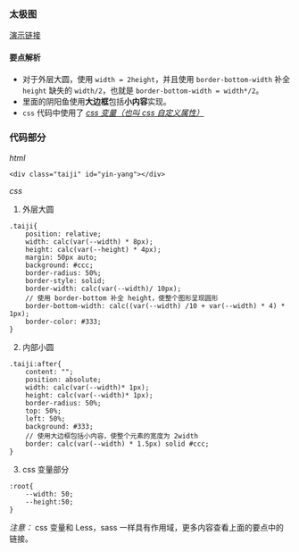 ### 太极图

[演示链接](https://codepen.io/bobiy/pen/dyoOJgm)

#### 要点解析

- 对于外层大圆，使用 `width = 2height`，并且使用 `border-bottom-width` 补全 `height` 缺失的 `width/2`，也就是 `border-bottom-width = width*/2`。
- 里面的阴阳鱼使用**大边框**包括**小内容**实现。
- `css` 代码中使用了 *[css 变量（也叫 css 自定义属性）](http://www.ruanyifeng.com/blog/2017/05/css-variables.html)*

### 代码部分

*html*

~~~
<div class="taiji" id="yin-yang"></div>
~~~

*css*

1. 外层大圆

~~~
.taiji{
    position: relative;
    width: calc(var(--width) * 8px);
    height: calc(var(--height) * 4px);
    margin: 50px auto;
    background: #ccc;
    border-radius: 50%;
    border-style: solid;
    border-width: calc(var(--width)/ 10px);
    // 使用 border-bottom 补全 height，使整个图形呈现圆形
    border-bottom-width: calc((var(--width) /10 + var(--width) * 4) * 1px);
    border-color: #333;
}
~~~

2. 内部小圆

~~~
.taiji:after{
    content: "";
    position: absolute;
    width: calc(var(--width)* 1px);
    height: calc(var(--width)* 1px);
    border-radius: 50%;
    top: 50%;
    left: 50%;
    background: #333;
    // 使用大边框包括小内容，使整个元素的宽度为 2width
    border: calc(var(--width) * 1.5px) solid #ccc;
}
~~~

3. css 变量部分

~~~
:root{
    --width: 50;
    --height:50;
}
~~~

*注意：* css 变量和 Less，sass 一样具有作用域，更多内容查看上面的要点中的链接。 